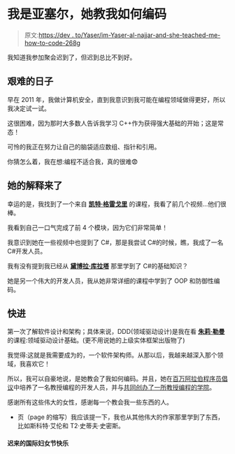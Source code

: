# 我是亚塞尔，她教我如何编码

> 原文:[https://dev . to/Yaser/im-Yaser-al-najjar-and-she-teached-me-how-to-code-268g](https://dev.to/yaser/im-yaser-al-najjar-and-she-taught-me-how-to-code-268g)

我知道我参加聚会迟到了，但迟到总比不到好。

## [](#the-tough-days)艰难的日子

早在 2011 年，我做计算机安全，直到我意识到我可能在编程领域做得更好，所以我决定试一试。

这很困难，因为那时大多数人告诉我学习 C++作为获得强大基础的开始；这是常态！

可怜的我正在努力让自己的脑袋适应数组、指针和引用。

你猜怎么着，我在想:编程不适合我，真的很难😨

## 她的解释来了

幸运的是，我找到了一个来自 [**凯特·格雷戈里**](https://twitter.com/gregcons) 的课程，我看了前几个视频...他们很棒。

我看到自己一口气完成了前 4 个模块，因为它们非常简单！

我意识到她在一些视频中也提到了 C#，那是我尝试 C#的时候，瞧，我成了一名 C#开发人员。

我有没有提到我已经从 [**黛博拉·库拉塔**](https://twitter.com/deborahkurata?lang=en) 那里学到了 C#的基础知识？

她是另一个伟大的开发人员，我从她非常详细的课程中学到了 OOP 和防御性编码。

## [](#fast-forward)快进

第一次了解软件设计和架构；具体来说，DDD(领域驱动设计)是我在看 [**朱莉·勒曼**](https://twitter.com/julielerman) 的课程:领域驱动设计基础。(更不用说她的上级实体框架出版物了)

我觉得:这就是我需要成为的，一个软件架构师。从那以后，我越来越深入那个领域，我喜欢它！

所以，我可以自豪地说，是她教会了我如何编码。并且，她在[百万阿拉伯程序员倡议](https://www.arabianbusiness.com/technology/393480-dubai-launches-second-edition-of-one-million-arab-coders-initiative)中培养了一名教授编程的开发人员，并与[共同创办了一所教授编程的学院](https://www.coretabs.net)。

感谢所有这些伟大的女性，感谢每一个教会我一些东西的人。

*   页（page 的缩写）我应该提一下，我也从其他伟大的作家那里学到了东西，比如斯科特·艾伦和 T2·史蒂夫·史密斯。

#### [](#happy-belated-international-womens-day)迟来的国际妇女节快乐